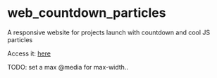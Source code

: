 # web_countdown_particles
A responsive website for projects launch with countdown and cool JS particles

Access it: [here](https://juanlamarao.github.io/web_countdown_particles/)

TODO:
  set a max @media for max-width..
